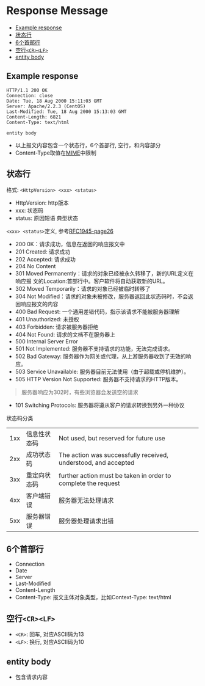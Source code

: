 # Response Message

- [Example response](#example-response)
- [状态行](#状态行)
- [6个首部行](#6个首部行)
- [空行`<CR><LF>`](#空行crlf)
- [entity body](#entity-body)

## Example response

```http
HTTP/1.1 200 OK
Connection: close
Date: Tue, 18 Aug 2000 15:11:03 GMT
Server: Apache/2.2.3 (CentOS)
Last-Modified: Tue, 18 Aug 2000 15:13:03 GMT
Content-Length: 6821
Content-Type: text/html

entity body
```

- 以上报文内容包含一个状态行，6个首部行, 空行，和内容部分
- Content-Type取值在[MIME](network-mime.md)中限制

## 状态行

格式: `<HttpVersion> <xxx> <status>`

- HttpVersion: http版本
- xxx: 状态码
- status: 原因短语 典型状态

`<xxx> <status>`定义, 参考[RFC1945-page26](https://tools.ietf.org/html/rfc1945#page-26)

- 200 0K：请求成功，信息在返回的响应报文中
- 201 Created: 请求成功
- 202 Accepted: 请求成功
- 204 No Content
- 301 Moved Permanently：请求的对象已经被永久转移了，新的URL定义在响应报 文的Location:首部行中。客户软件将自动获取新的URL。
- 302 Moved Temporarily：请求的对象已经被临时转移了
- 304 Not Modified：请求的对象未被修改，服务器返回此状态码时，不会返回响应报文的内容
- 400 Bad Request: 一个通用差错代码，指示该请求不能被服务器理解
- 401 Unauthorized: 未授权
- 403 Forbidden: 请求被服务器拒绝
- 404 Not Found: 请求的文档不在服务器上
- 500 Internal Server Error
- 501 Not Implemented: 服务器不支持请求的功能，无法完成请求。
- 502 Bad Gateway: 服务器作为网关或代理，从上游服务器收到了无效的响应。
- 503 Service Unavailable: 服务器目前无法使用（由于超载或停机维护）。
- 505 HTTP Version Not Supported: 服务器不支持请求的HTTP版本。

> 服务器响应为302时，有些浏览器会发送空的请求

- 101 Switching Protocols: 服务器将遵从客户的请求转换到另外一种协议

状态码分类

<table>
<tr>
<td>1xx</td>
<td>信息性状态码</td>
<td>Not used, but reserved for future use</td>
</tr>
<tr>
<td>2xx</td>
<td>成功状态码</td>
<td>The action was successfully received, understood, and accepted</td>
</tr>
<tr>
<td>3xx</td>
<td>重定向状态码</td>
<td>further action must be taken in order to complete the request</td>
</tr>
<tr>
<td>4xx</td>
<td>客户端错误</td>
<td>服务器无法处理请求</td>
</tr>
<tr>
<td>5xx</td>
<td>服务器错误</td>
<td>服务器处理请求出错</td>
</tr>
</table>

## 6个首部行

- Connection
- Date
- Server
- Last-Modified
- Content-Length
- Content-Type: 报文主体对象类型，比如Context-Type: text/html

## 空行`<CR><LF>`

- `<CR>`: 回车, 对应ASCII码为13
- `<LF>`: 换行, 对应ASCII码为10

## entity body

- 包含请求内容

